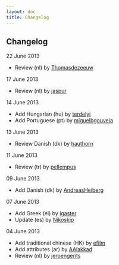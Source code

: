 ```yaml
---
layout: doc
title: Changelog
---
```


Changelog
---

22 June 2013

* Review (nl) by [Thomasdezeeuw](https://github.com/Thomasdezeeuw)

17 June 2013

* Review (nl) by [jaspur](https://github.com/jaspur)

14 June 2013

* Add Hungarian (hu) by [terdelyi](https://github.com/terdelyi)
* Add Portuguese (pt) by [miguelbgouveia](https://github.com/miguelbgouveia)

13 June 2013

* Review Danish (dk) by [hauthorn](https://github.com/hauthorn)

11 June 2013

* Review (tr) by [pellempus](https://github.com/pellempus)

09 June 2013

* Add Danish (dk) by [AndreasHeiberg](https://github.com/AndreasHeiberg)

07 June 2013

* Add Greek (el) by [igaster](https://github.com/igaster)
* Update (es) by [Nikoskip](https://github.com/nikoskip)

04 June 2013

* Add traditional chinese (HK) by [efilm](https://github.com/efilm)
* Add attributes (ar) by [AAlakkad](https://github.com/AAlakkad)
* Review (nl) by [jeroengerits](https://github.com/jeroengerits)